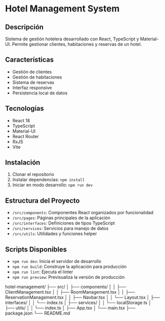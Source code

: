 # Hotel Management System

## Descripción
Sistema de gestión hotelera desarrollado con React, TypeScript y Material-UI. Permite gestionar clientes, habitaciones y reservas de un hotel.

## Características
- Gestión de clientes
- Gestión de habitaciones
- Sistema de reservas
- Interfaz responsive
- Persistencia local de datos

## Tecnologías
- React 18
- TypeScript
- Material-UI
- React Router
- RxJS
- Vite

## Instalación
1. Clonar el repositorio
2. Instalar dependencias: `npm install`
3. Iniciar en modo desarrollo: `npm run dev`

## Estructura del Proyecto
- `/src/components`: Componentes React organizados por funcionalidad
- `/src/pages`: Páginas principales de la aplicación
- `/src/interfaces`: Definiciones de tipos TypeScript
- `/src/services`: Servicios para manejo de datos
- `/src/utils`: Utilidades y funciones helper

## Scripts Disponibles
- `npm run dev`: Inicia el servidor de desarrollo
- `npm run build`: Construye la aplicación para producción
- `npm run lint`: Ejecuta el linter
- `npm run preview`: Previsualiza la versión de producción

hotel-management/
├── src/
│   ├── components/
│   │   ├── ClientManagement.tsx
│   │   ├── RoomManagement.tsx
│   │   ├── ReservationManagement.tsx
│   │   ├── Navbar.tsx
│   │   └── Layout.tsx
│   ├── interfaces/
│   │   └── index.ts
│   ├── services/
│   │   └── localStorage.ts
│   ├── utils/
│   │   └── index.ts
│   ├── App.tsx
│   └── main.tsx
├── package.json
└── README.md